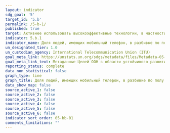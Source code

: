 ```yaml
---
layout: indicator
sdg_goal: '5'
target_id: '5.b'
permalink: /5-b-1/
published: true
target: Активнее использовать высокоэффективные технологии, в частности информационно-коммуникационные технологии, для содействия расширению прав и возможностей женщин
indicator: 5.b.1
indicator_name: Доля людей, имеющих мобильный телефон, в разбивке по полу
un_designated_tier: 1.0
un_custodian_agency: International Telecommunication Union (ITU)
goal_meta_link: https://unstats.un.org/sdgs/metadata/files/Metadata-05-0B-01.pdf
goal_meta_link_text: Метаданные Целей ООН в области устойчивого развития (PDF, 866 КБ)
reporting_status: complete
data_non_statistical: false
graph_type: line
graph_title: Доля людей, имеющих мобильный телефон, в разбивке по полу
data_show_map: false
source_active_1: false
source_active_2: false
source_active_3: false
source_active_4: false
source_active_5: false
source_active_6: false
indicator_sort_order: 05-bb-01
comments_limitations: ""
---
```


